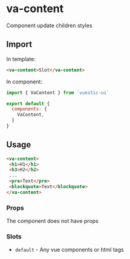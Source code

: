# va-content
Component update children styles


## Import
In template: 
```html
<va-content>Slot</va-content>
```

In component:

```js
import { VaContent } from `vuestic-ui`

export default {
  components: {
    VaContent,
  }
}
```

## Usage
```html
<va-content>
 <h1>H1</h1>
 <h3>H2</h2>
 ...
 <pre>Text</pre>
 <blockquote>Text</blockquote>
</va-content>
```

### Props
The component does not have props

### Slots
* `default` - Any vue components or html tags


